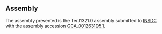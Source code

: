 

Assembly
--------

The assembly presented is the TerJ1321.0 assembly submitted to
[INSDC](http://www.insdc.org) with the assembly accession
[GCA\_001263195.1](http://www.ebi.ac.uk/ena/data/view/GCA_001263195.1).
